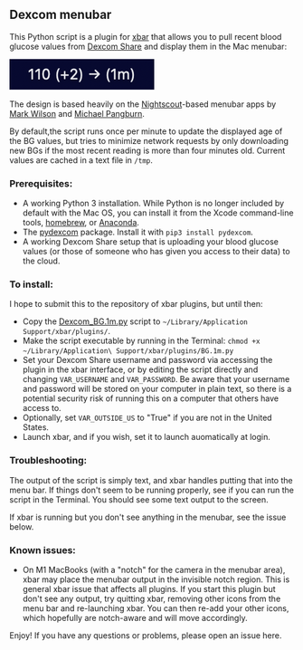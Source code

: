 ## Dexcom menubar

This Python script is a plugin for [xbar](https://xbarapp.com/) that allows you to pull recent blood glucose values from [Dexcom Share](https://www.dexcom.com/training-videos/setting-up-dexcom-share-and-follow) and display them in the Mac menubar:

![Image of BG value in menubar](Dexcom_BG_screenshot.png)

The design is based heavily on the [Nightscout](https://github.com/nightscout/cgm-remote-monitor#nightscout-web-monitor-aka-cgm-remote-monitor)-based menubar apps by [Mark Wilson](https://github.com/mddub/nightscout-osx-menubar) and [Michael Pangburn](https://github.com/mpangburn/NightscoutMenuBar). 

By default,the script runs once per minute to update the displayed age of the BG values, but tries to minimize network requests by only downloading new BGs if the most recent reading is more than four minutes old. Current values are cached in a text file in `/tmp`. 

### Prerequisites:

* A working Python 3 installation.  While Python is no longer included by default with the Mac OS, you can install it from the Xcode command-line tools, [homebrew](https://brew.sh/), or [Anaconda](https://www.anaconda.com/).
* The [pydexcom](https://github.com/gagebenne/pydexcom) package.  Install it with `pip3 install pydexcom`. 
* A working Dexcom Share setup that is uploading your blood glucose values (or those of someone who has given you access to their data) to the cloud. 

### To install: 

I hope to submit this to the repository of xbar plugins, but until then: 

* Copy the [Dexcom_BG.1m.py](Dexcom_BG.1m.py) script to `~/Library/Application Support/xbar/plugins/`.
* Make the script executable by running in the Terminal: `chmod +x ~/Library/Application\ Support/xbar/plugins/BG.1m.py`
* Set your Dexcom Share username and password via accessing the plugin in the xbar interface, or by editing the script directly and changing `VAR_USERNAME` and `VAR_PASSWORD`.  Be aware that your username and password will be stored on your computer in plain text, so there is a potential security risk of running this on a computer that others have access to. 
* Optionally, set `VAR_OUTSIDE_US` to "True" if you are not in the United States. 
* Launch xbar, and if you wish, set it to launch auomatically at login. 

### Troubleshooting: 

The output of the script is simply text, and xbar handles putting that into the menu bar.  If things don't seem to be running properly, see if you can run the script in the Terminal.  You should see some text output to the screen. 

If xbar is running but you don't see anything in the menubar, see the issue below. 

### Known issues: 

* On M1 MacBooks (with a "notch" for the camera in the menubar area), xbar may place the menubar output in the invisible notch region.  This is general xbar issue that affects all plugins.  If you start this plugin but don't see any output, try quitting xbar, removing other icons from the menu bar and re-launching xbar.  You can then re-add your other icons, which hopefully are notch-aware and will move accordingly. 

Enjoy! If you have any questions or problems, please open an issue here. 


